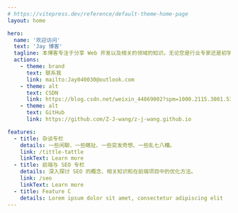 ```yaml
---
# https://vitepress.dev/reference/default-theme-home-page
layout: home

hero:
  name: '欢迎访问'
  text: 'Jay 博客'
  tagline: 本博客专注于分享 Web 开发以及相关的领域的知识。无论您是行业专家还是初学者，相信这里都能找到有价值的内容。期待与您相互学习、共同进步。
  actions:
    - theme: brand
      text: 联系我
      link: mailto:Jay040030@outlook.com
    - theme: alt
      text: CSDN
      link: https://blog.csdn.net/weixin_44869002?spm=1000.2115.3001.5343
    - theme: alt
      text: GitHub
      link: https://github.com/Z-J-wang/z-j-wang.github.io

features:
  - title: 杂谈专栏
    details: 一些闲聊、一些瞎扯、一些突发奇想、一些乱七八糟。
    link: /tittle-tattle
    linkText: Learn more
  - title: 前端与 SEO 专栏
    details: 深入探讨 SEO 的概念、相关知识和在前端项目中的优化方法。
    link: /seo
    linkText: Learn more
  - title: Feature C
    details: Lorem ipsum dolor sit amet, consectetur adipiscing elit
---
```


<style>
/* stylelint-disable-next-line selector-pseudo-element-no-unknown */
::view-transition-group(root) {
  background-color: #1b1b1f !important;
}
</style>
